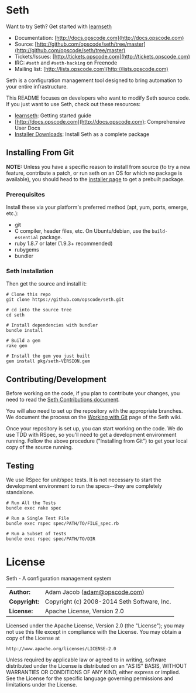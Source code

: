 # Seth

Want to try Seth? Get started with [learnseth](https://learnseth.opscode.com)

* Documentation: [http://docs.opscode.com](http://docs.opscode.com)
* Source: [http://github.com/opscode/seth/tree/master](http://github.com/opscode/seth/tree/master)
* Tickets/Issues: [http://tickets.opscode.com](http://tickets.opscode.com)
* IRC: `#seth` and `#seth-hacking` on Freenode
* Mailing list: [http://lists.opscode.com](http://lists.opscode.com)

Seth is a configuration management tool designed to bring automation to your
entire infrastructure.

This README focuses on developers who want to modify Seth source code.
If you just want to use Seth, check out these resources:

* [learnseth](https://learnseth.opscode.com): Getting started guide
* [http://docs.opscode.com](http://docs.opscode.com): Comprehensive User Docs
* [Installer Downloads](http://www.getseth.com/chef/install/): Install Seth as a complete package

## Installing From Git

**NOTE:** Unless you have a specific reason to install from source (to
try a new feature, contribute a patch, or run seth on an OS for which no
package is available), you should head to the [installer page](http://www.getseth.com/seth/install/)
to get a prebuilt package.

### Prerequisites

Install these via your platform's preferred method (apt, yum, ports,
emerge, etc.):

* git
* C compiler, header files, etc. On Ubuntu/debian, use the
  `build-essential` package.
* ruby 1.8.7 or later (1.9.3+ recommended)
* rubygems
* bundler

### Seth Installation

Then get the source and install it:

    # Clone this repo
    git clone https://github.com/opscode/seth.git
    
    # cd into the source tree
    cd seth

    # Install dependencies with bundler
    bundle install

    # Build a gem
    rake gem

    # Install the gem you just built
    gem install pkg/seth-VERSION.gem


## Contributing/Development

Before working on the code, if you plan to contribute your changes, you need to
read the
[Seth Contributions document](http://docs.opscode.com/community_contributions.html).

You will also need to set up the repository with the appropriate branches. We
document the process on the
[Working with Git](http://wiki.opscode.com/display/seth/Working+with+git) page
of the Seth wiki.

Once your repository is set up, you can start working on the code. We do use
TDD with RSpec, so you'll need to get a development environment running.
Follow the above procedure ("Installing from Git") to get your local
copy of the source running.

## Testing

We use RSpec for unit/spec tests. It is not necessary to start the development
environment to run the specs--they are completely standalone.

    # Run All the Tests
    bundle exec rake spec

    # Run a Single Test File
    bundle exec rspec spec/PATH/TO/FILE_spec.rb

    # Run a Subset of Tests
    bundle exec rspec spec/PATH/TO/DIR

# License

Seth - A configuration management system

|                      |                                          |
|:---------------------|:-----------------------------------------|
| **Author:**          | Adam Jacob (<adam@opscode.com>)
| **Copyright:**       | Copyright (c) 2008-2014 Seth Software, Inc.
| **License:**         | Apache License, Version 2.0

Licensed under the Apache License, Version 2.0 (the "License");
you may not use this file except in compliance with the License.
You may obtain a copy of the License at

    http://www.apache.org/licenses/LICENSE-2.0

Unless required by applicable law or agreed to in writing, software
distributed under the License is distributed on an "AS IS" BASIS,
WITHOUT WARRANTIES OR CONDITIONS OF ANY KIND, either express or implied.
See the License for the specific language governing permissions and
limitations under the License.
